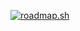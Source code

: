 [![roadmap.sh](https://roadmap.sh/card/tall/66bd9d6691320df4bdd7039c?variant=dark&roadmaps=devops%2Clinux)](https://roadmap.sh)
